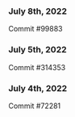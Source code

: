 ### July 8th, 2022

Commit #99883

### July 5th, 2022

Commit #314353


### July 4th, 2022

Commit #72281

